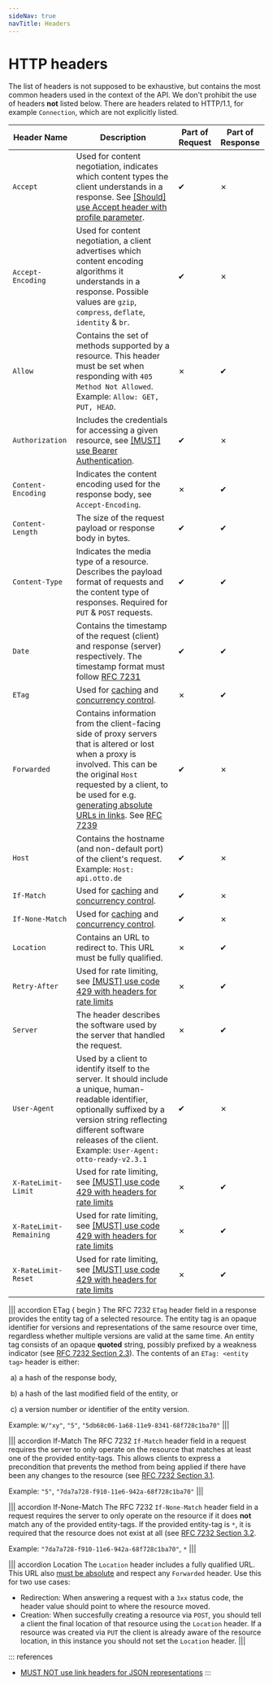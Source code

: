 ```yaml
---
sideNav: true
navTitle: Headers
---
```


# HTTP headers

The list of headers is not supposed to be exhaustive, but contains the most common headers used in the context of the API. We don't prohibit the use of headers **not** listed below. There are headers related to HTTP/1.1, for example `Connection`, which are not explicitly listed.

| Header Name             | Description                                                                                                                                                                                                                                                                                                                                                       | Part of Request | Part of Response |
| ----------------------- | ----------------------------------------------------------------------------------------------------------------------------------------------------------------------------------------------------------------------------------------------------------------------------------------------------------------------------------------------------------------- | --------------- | ---------------- |
| `Accept`                | Used for content negotiation, indicates which content types the client understands in a response. See [[Should] use Accept header with profile parameter](./guidelines/060_versioning/1040_should-use-accept-header-with-profile-parameter.md).                                                                                                                   | ✔               | ✗                |
| `Accept-Encoding`       | Used for content negotiation, a client advertises which content encoding algorithms it understands in a response. Possible values are `gzip`, `compress`, `deflate`, `identity` & `br`.                                                                                                                                                                           | ✔               | ✗                |
| `Allow`                 | Contains the set of methods supported by a resource. This header must be set when responding with `405 Method Not Allowed`. Example: `Allow: GET, PUT, HEAD`.                                                                                                                                                                                                     | ✗               | ✔                |
| `Authorization`         | Includes the credentials for accessing a given resource, see [[MUST] use Bearer Authentication](./guidelines/020_security/1060_must-use-bearer-authentication.md).                                                                                                                                                                                                | ✔               | ✗                |
| `Content-Encoding`      | Indicates the content encoding used for the response body, see `Accept-Encoding`.                                                                                                                                                                                                                                                                                 | ✗               | ✔                |
| `Content-Length`        | The size of the request payload or response body in bytes.                                                                                                                                                                                                                                                                                                        | ✔               | ✔                |
| `Content-Type`          | Indicates the media type of a resource. Describes the payload format of requests and the content type of responses. Required for `PUT` & `POST` requests.                                                                                                                                                                                                         | ✔               | ✔                |
| `Date`                  | Contains the timestamp of the request (client) and response (server) respectively. The timestamp format must follow [RFC 7231](https://tools.ietf.org/html/rfc7231#section-7.1.1.1)                                                                                                                                                                               | ✔               | ✔                |
| `ETag`                  | Used for [caching](/guidelines/030_http/5010_may-use-etag-header-for-caching-resources.md) and [concurrency control](5020_should-use-etag-together-with-if-match-if-none-match-header-for-concurrrency-control.md).                                                                                                                                               | ✗               | ✔                |
| `Forwarded`             | Contains information from the client-facing side of proxy servers that is altered or lost when a proxy is involved. This can be the original `Host` requested by a client, to be used for e.g. [generating absolute URLs in links](/guidelines/020_guidelines/050_hypermedia/2010_must-use-absolute-urls.md). See [RFC 7239](https://tools.ietf.org/html/rfc7239) | ✔               | ✗                |
| `Host`                  | Contains the hostname (and non-default port) of the client's request. Example: `Host: api.otto.de`                                                                                                                                                                                                                                                                | ✔               | ✗                |
| `If-Match`              | Used for [caching](/guidelines/030_http/5010_may-use-etag-header-for-caching-resources.md) and [concurrency control](5020_should-use-etag-together-with-if-match-if-none-match-header-for-concurrrency-control.md).                                                                                                                                               | ✔               | ✗                |
| `If-None-Match`         | Used for [caching](/guidelines/030_http/5010_may-use-etag-header-for-caching-resources.md) and [concurrency control](5020_should-use-etag-together-with-if-match-if-none-match-header-for-concurrrency-control.md).                                                                                                                                               | ✔               | ✗                |
| `Location`              | Contains an URL to redirect to. This URL must be fully qualified.                                                                                                                                                                                                                                                                                                 | ✗               | ✔                |
| `Retry-After`           | Used for rate limiting, see [[MUST] use code 429 with headers for rate limits](./guidelines/030_http/3040_must-use-code-429-with-headers-for-rate-limits.md)                                                                                                                                                                                                      | ✗               | ✔                |
| `Server`                | The header describes the software used by the server that handled the request.                                                                                                                                                                                                                                                                                    | ✗               | ✔                |
| `User-Agent`            | Used by a client to identify itself to the server. It should include a unique, human-readable identifier, optionally suffixed by a version string reflecting different software releases of the client. Example: `User-Agent: otto-ready-v2.3.1`                                                                                                                  | ✔               | ✗                |
| `X-RateLimit-Limit`     | Used for rate limiting, see [[MUST] use code 429 with headers for rate limits](./guidelines/030_http/3040_must-use-code-429-with-headers-for-rate-limits.md)                                                                                                                                                                                                      | ✗               | ✔                |
| `X-RateLimit-Remaining` | Used for rate limiting, see [[MUST] use code 429 with headers for rate limits](./guidelines/030_http/3040_must-use-code-429-with-headers-for-rate-limits.md)                                                                                                                                                                                                      | ✗               | ✔                |
| `X-RateLimit-Reset`     | Used for rate limiting, see [[MUST] use code 429 with headers for rate limits](./guidelines/030_http/3040_must-use-code-429-with-headers-for-rate-limits.md)                                                                                                                                                                                                      | ✗               | ✔                |

||| accordion ETag { begin }
The RFC 7232 `ETag` header field in a response provides the entity tag of a selected resource. The entity tag is an opaque identifier for versions and representations of the same resource over time, regardless whether multiple versions are valid at the same time. An entity tag consists of an opaque **quoted** string, possibly prefixed by a weakness indicator (see [RFC 7232 Section 2.3](https://tools.ietf.org/html/rfc7232#section-2.3)). The contents of an `ETag: <entity tag>` header is either:

​ a) a hash of the response body,

​ b) a hash of the last modified field of the entity, or

​ c) a version number or identifier of the entity version.

Example: `W/"xy"`, `"5"`, `"5db68c06-1a68-11e9-8341-68f728c1ba70"`
|||

||| accordion If-Match
The RFC 7232 `If-Match` header field in a request requires the server to only operate on the resource that matches at least one of the provided entity-tags. This allows clients to express a precondition that prevents the method from being applied if there have been any changes to the resource (see [RFC 7232 Section 3.1](https://tools.ietf.org/html/rfc7232#section-3.1).

Example: `"5"`, `"7da7a728-f910-11e6-942a-68f728c1ba70"`
|||

||| accordion If-None-Match
The RFC 7232 `If-None-Match` header field in a request requires the server to only operate on the resource if it does **not** match any of the provided entity-tags. If the provided entity-tag is `*`, it is required that the resource does not exist at all (see [RFC 7232 Section 3.2](https://tools.ietf.org/html/rfc7232#section-3.2).

Example: `"7da7a728-f910-11e6-942a-68f728c1ba70"`, `*`
|||

||| accordion Location
The `Location` header includes a fully qualified URL. This URL also [must be absolute](/guidelines/020_guidelines/050_hypermedia/2010_must-use-absolute-urls.md) and respect any `Forwarded` header. Use this for two use cases:

- Redirection: When answering a request with a `3xx` status code, the header value should point to where the resource moved.
- Creation: When succesfully creating a resource via `POST`, you should tell a client the final location of that resource using the `Location` header. If a resource was created via `PUT` the client is already aware of the resource location, in this instance you should not set the `Location` header.
  |||

::: references

- [MUST NOT use link headers for JSON representations](guidelines/020_guidelines/050_hypermedia/2030_must-not-use-link-headers-for-json-representations.md)
  :::
